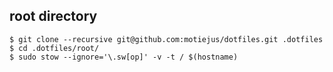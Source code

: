 root directory
--------------

    $ git clone --recursive git@github.com:motiejus/dotfiles.git .dotfiles
    $ cd .dotfiles/root/
    $ sudo stow --ignore='\.sw[op]' -v -t / $(hostname)
